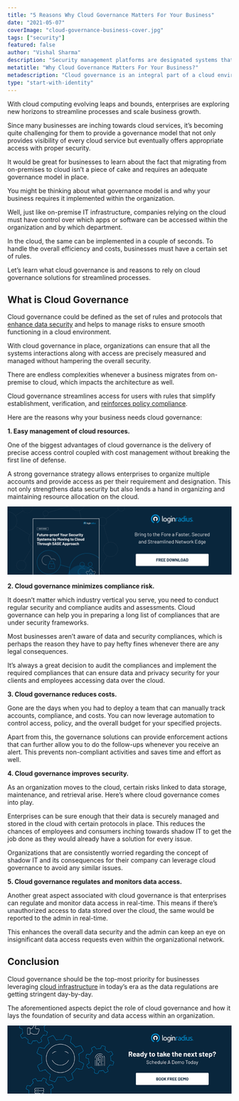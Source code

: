 ```yaml
---
title: "5 Reasons Why Cloud Governance Matters For Your Business"
date: "2021-05-07"
coverImage: "cloud-governance-business-cover.jpg"
tags: ["security"]
featured: false
author: "Vishal Sharma"
description: "Security management platforms are designated systems that work towards providing network security to an enterprise for the storage of data that they have collected. This process involves security and compliance as well."
metatitle: "Why Cloud Governance Matters For Your Business?"
metadescription: "Cloud governance is an integral part of a cloud environment. Here are some reasons why cloud governance is crucial for every business relying on cloud services."
type: "start-with-identity"
---
```


With cloud computing evolving leaps and bounds, enterprises are exploring new horizons to streamline processes and scale business growth.

Since many businesses are inching towards cloud services, it’s becoming quite challenging for them to provide a governance model that not only provides visibility of every cloud service but eventually offers appropriate access with proper security.

It would be great for businesses to learn about the fact that migrating from on-premises to cloud isn’t a piece of cake and requires an adequate governance model in place.

You might be thinking about what governance model is and why your business requires it implemented within the organization.

Well, just like on-premise IT infrastructure, companies relying on the cloud must have control over which apps or software can be accessed within the organization and by which department.

In the cloud, the same can be implemented in a couple of seconds. To handle the overall efficiency and costs, businesses must have a certain set of rules.

Let’s learn what cloud governance is and reasons to rely on cloud governance solutions for streamlined processes.

## What is Cloud Governance

Cloud governance could be defined as the set of rules and protocols that [enhance data security](https://www.loginradius.com/blog/start-with-identity/2020/12/data-security-best-practices/) and helps to manage risks to ensure smooth functioning in a cloud environment.

With cloud governance in place, organizations can ensure that all the systems interactions along with access are precisely measured and managed without hampering the overall security.

There are endless complexities whenever a business migrates from on-premise to cloud, which impacts the architecture as well.

Cloud governance streamlines access for users with rules that simplify establishment, verification, and [reinforces policy compliance](https://www.loginradius.com/blog/start-with-identity/2021/03/privacy-compliance/).

Here are the reasons why your business needs cloud governance:

**1. Easy management of cloud resources.**

One of the biggest advantages of cloud governance is the delivery of precise access control coupled with cost management without breaking the first line of defense.

A strong governance strategy allows enterprises to organize multiple accounts and provide access as per their requirement and designation. This not only strengthens data security but also lends a hand in organizing and maintaining resource allocation on the cloud.

[![Future-proof-your-security](Future-proof-your-security.png)](https://www.loginradius.com/resource/cloud-security-system-sase-whitepaper)

**2. Cloud governance minimizes compliance risk.**

It doesn’t matter which industry vertical you serve, you need to conduct regular security and compliance audits and assessments. Cloud governance can help you in preparing a long list of compliances that are under security frameworks.

Most businesses aren’t aware of data and security compliances, which is perhaps the reason they have to pay hefty fines whenever there are any legal consequences.

It’s always a great decision to audit the compliances and implement the required compliances that can ensure data and privacy security for your clients and employees accessing data over the cloud.

**3. Cloud governance reduces costs.**

Gone are the days when you had to deploy a team that can manually track accounts, compliance, and costs. You can now leverage automation to control access, policy, and the overall budget for your specified projects.

Apart from this, the governance solutions can provide enforcement actions that can further allow you to do the follow-ups whenever you receive an alert. This prevents non-compliant activities and saves time and effort as well.

**4. Cloud governance improves security.**

As an organization moves to the cloud, certain risks linked to data storage, maintenance, and retrieval arise. Here’s where cloud governance comes into play.

Enterprises can be sure enough that their data is securely managed and stored in the cloud with certain protocols in place. This reduces the chances of employees and consumers inching towards shadow IT to get the job done as they would already have a solution for every issue.

Organizations that are consistently worried regarding the concept of shadow IT and its consequences for their company can leverage cloud governance to avoid any similar issues.

**5. Cloud governance regulates and monitors data access.**

Another great aspect associated with cloud governance is that enterprises can regulate and monitor data access in real-time. This means if there’s unauthorized access to data stored over the cloud, the same would be reported to the admin in real-time.

This enhances the overall data security and the admin can keep an eye on insignificant data access requests even within the organizational network.

## Conclusion

Cloud governance should be the top-most priority for businesses leveraging [cloud infrastructure](https://www.loginradius.com/blog/start-with-identity/2021/02/strategies-secure-cloud-operations/) in today’s era as the data regulations are getting stringent day-by-day.

The aforementioned aspects depict the role of cloud governance and how it lays the foundation of security and data access within an organization.

[![book-a-free-demo-loginradius](book-a-demo-loginradius.png)](https://www.loginradius.com/book-a-demo/)
